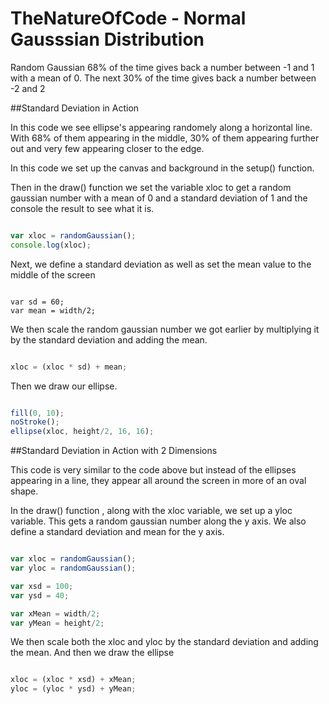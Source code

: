# TheNatureOfCode - Normal Gausssian Distribution

Random Gaussian 68% of the time gives back a number between -1 and 1 with a mean of 0. The next 30% of the time gives back a number between -2 and 2

##Standard Deviation in Action

In this code we see ellipse's appearing randomely along a horizontal line. With 68% of them appearing in the middle, 30% of them appearing further out and very few appearing closer to the edge.

In this code we set up the canvas and background in the setup() function.

Then in the draw() function we set the variable xloc to get a random gaussian number with a mean of 0 and a standard deviation of 1 and the console the result to see what it is.

```js

var xloc = randomGaussian(); 
console.log(xloc);

```

Next, we define a standard deviation as well as set the mean value to the middle of the screen

```

var sd = 60; 
var mean = width/2; 

```

We then scale the random gaussian number we got earlier by multiplying it by the standard deviation and adding the mean. 

```js

xloc = (xloc * sd) + mean; 

```

Then we draw our ellipse.

```js

fill(0, 10);
noStroke();
ellipse(xloc, height/2, 16, 16);

```


##Standard Deviation in Action with 2 Dimensions

This code is very similar to the code above but instead of the ellipses appearing in a line, they appear all around the screen in more of an oval shape.

In the draw() function , along with the xloc variable, we set up a yloc variable. This gets a random gaussian number along the y axis. We also define a standard deviation and mean for the y axis.

```js

var xloc = randomGaussian(); 
var yloc = randomGaussian();

var xsd = 100; 
var ysd = 40; 

var xMean = width/2; 
var yMean = height/2;

```

We then scale both the xloc and yloc by the standard deviation and adding the mean. And then we draw the ellipse

```js

xloc = (xloc * xsd) + xMean; 
yloc = (yloc * ysd) + yMean;

```











